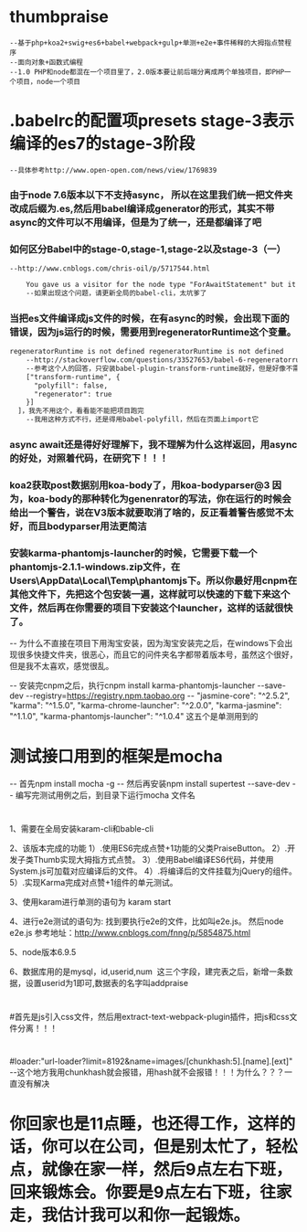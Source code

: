 ﻿# thumbpraise
	--基于php+koa2+swig+es6+babel+webpack+gulp+单测+e2e+事件稀释的大拇指点赞程序
	--面向对象+函数式编程
	--1.0 PHP和node都混在一个项目里了，2.0版本要让前后端分离成两个单独项目，即PHP一个项目，node一个项目
	

# .babelrc的配置项presets stage-3表示编译的es7的stage-3阶段
	--具体参考http://www.open-open.com/news/view/1769839

### 由于node 7.6版本以下不支持async， 所以在这里我们统一把文件夹改成后缀为.es,然后用babel编译成generator的形式，其实不带async的文件可以不用编译，但是为了统一，还是都编译了吧

### 如何区分Babel中的stage-0,stage-1,stage-2以及stage-3（一）
	--http://www.cnblogs.com/chris-oil/p/5717544.html

``` html 
	You gave us a visitor for the node type "ForAwaitStatement" but it's not a valid type
	--如果出现这个问题，请更新全局的babel-cli，太坑爹了
```

### 当把es文件编译成js文件的时候，在有async的时候，会出现下面的错误，因为js运行的时候，需要用到regeneratorRuntime这个变量。
```html   
regeneratorRuntime is not defined regeneratorRuntime is not defined
	--http://stackoverflow.com/questions/33527653/babel-6-regeneratorruntime-is-not-defined-with-async-await
	--参考这个人的回答，只安装babel-plugin-transform-runtime就好，但是好像不需要在babelrc的plugins中配置"plugins": [
    ["transform-runtime", {
      "polyfill": false,
      "regenerator": true
    }]
  ]，我先不用这个，看看能不能把项目跑完
  	--我用这种方式不行，还是得用babel-polyfill，然后在页面上import它
```

### async  await还是得好好理解下，我不理解为什么这样返回，用async的好处，对照着代码，在研究下！！！

###  koa2获取post数据别用koa-body了，用koa-bodyparser@3 因为，koa-body的那种转化为genenrator的写法，你在运行的时候会给出一个警告，说在V3版本就要取消了啥的，反正看着警告感觉不太好，而且bodyparser用法更简洁


### 安装karma-phantomjs-launcher的时候，它需要下载一个phantomjs-2.1.1-windows.zip文件，在Users\AppData\Local\Temp\phantomjs下。所以你最好用cnpm在其他文件下，先把这个包安装一遍，这样就可以快速的下载下来这个文件，然后再在你需要的项目下安装这个launcher，这样的话就很快了。

-- 为什么不直接在项目下用淘宝安装，因为淘宝安装完之后，在windows下会出现很多快捷文件夹，很恶心，而且它的问件夹名字都带着版本号，虽然这个很好，但是我不太喜欢，感觉很乱。

--  安装完cnpm之后，执行cnpm install karma-phantomjs-launcher --save-dev --registry=https://registry.npm.taobao.org
--  "jasmine-core": "^2.5.2",
    "karma": "^1.5.0",
    "karma-chrome-launcher": "^2.0.0",
    "karma-jasmine": "^1.1.0",
    "karma-phantomjs-launcher": "^1.0.4"
    这五个是单测用到的


# 测试接口用到的框架是mocha
 -- 首先npm install mocha -g
 -- 然后再安装npm install supertest --save-dev
 -- 编写完测试用例之后，到目录下运行mocha 文件名


#
1、需要在全局安装karam-cli和bable-cli

2、该版本完成的功能
1）.使用ES6完成点赞+1功能的父类PraiseButton。
2）.开发子类Thumb实现大拇指方式点赞。
3）.使用Babel编译ES6代码，并使用System.js可加载对应编译后的文件。
4）.将编译后的文件挂载为jQuery的组件。
5）.实现Karma完成对点赞+1组件的单元测试。

3、使用karam进行单测的语句为
karam start

4、进行e2e测试的语句为:
找到要执行e2e的文件，比如叫e2e.js。
然后node e2e.js
参考地址：http://www.cnblogs.com/fnng/p/5854875.html

5、node版本6.9.5

6、数据库用的是mysql，id,userid,num  这三个字段，建完表之后，新增一条数据，设置userid为1即可,数据表的名字叫addpraise

#
#首先是js引入css文件，然后用extract-text-webpack-plugin插件，把js和css文件分离！！！

#
#loader:"url-loader?limit=8192&name=images/[chunkhash:5].[name].[ext]"
--这个地方我用chunkhash就会报错，用hash就不会报错！！！为什么？？？一直没有解决

#
# 你回家也是11点睡，也还得工作，这样的话，你可以在公司，但是别太忙了，轻松点，就像在家一样，然后9点左右下班，回来锻炼会。你要是9点左右下班，往家走，我估计我可以和你一起锻炼。

#
#